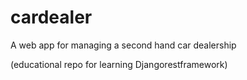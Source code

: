 cardealer
=========

A web app for managing a second hand car dealership

(educational repo for learning Djangorestframework)

